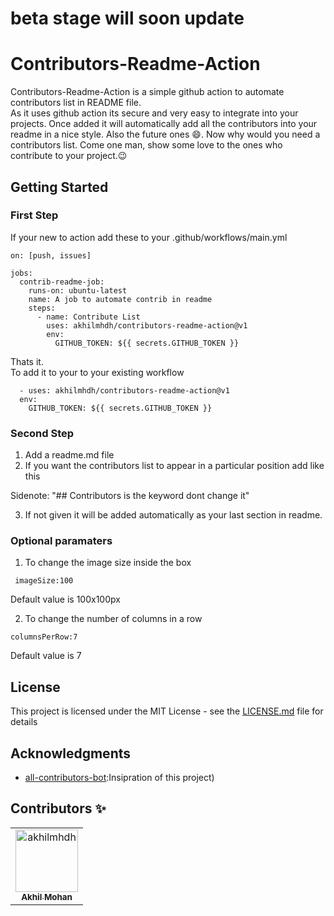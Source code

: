 # beta stage will soon update

# Contributors-Readme-Action

Contributors-Readme-Action is a simple github action to automate contributors list in README file.<br>
As it uses github action its secure and very easy to integrate into your projects. Once added it will automatically add all the contributors into your readme in a nice style. Also the future ones :smile:. Now why would you need a contributors list. Come one man, show some love to the ones who contribute to your project.:wink:

## Getting Started

### First Step

If your new to action add these to your .github/workflows/main.yml

```
on: [push, issues]

jobs:
  contrib-readme-job:
    runs-on: ubuntu-latest
    name: A job to automate contrib in readme
    steps:
      - name: Contribute List
        uses: akhilmhdh/contributors-readme-action@v1
        env:
          GITHUB_TOKEN: ${{ secrets.GITHUB_TOKEN }}
```

Thats it.<br>
To add it to your to your existing workflow

```
  - uses: akhilmhdh/contributors-readme-action@v1
  env:
    GITHUB_TOKEN: ${{ secrets.GITHUB_TOKEN }}
```

### Second Step

1. Add a readme.md file
2. If you want the contributors list to appear in a particular position add like this

Sidenote: "## Contributors is the keyword dont change it"<br>

3. If not given it will be added automatically as your last section in readme.

### Optional paramaters

1. To change the image size inside the box

```
 imageSize:100
```

Default value is 100x100px

2. To change the number of columns in a row

```
columnsPerRow:7
```

Default value is 7

## License

This project is licensed under the MIT License - see the [LICENSE.md](LICENSE.md) file for details

## Acknowledgments

- [all-contributors-bot](https://github.com/all-contributors/all-contributors):Insipration of this project)


## Contributors ✨
<table>
<tr>
                <td align="center">
                    <a href="https://github.com/akhilmhdh">
                        <img src="https://avatars1.githubusercontent.com/u/31166322?v=4" width="100;" alt="akhilmhdh"/>
                        <br />
                        <sub><b>Akhil Mohan</b></sub>
                    </a>
                </td>
</tr>
</table>

